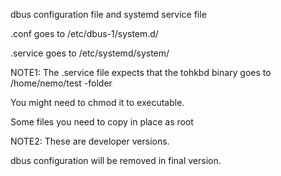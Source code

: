 dbus configuration file and systemd service file

  .conf goes to /etc/dbus-1/system.d/

  .service goes to /etc/systemd/system/

NOTE1: The .service file expects that the tohkbd binary goes to /home/nemo/test -folder

You might need to chmod it to executable.

Some files you need to copy in place as root


NOTE2: These are developer versions. 

dbus configuration will be removed in final version.
